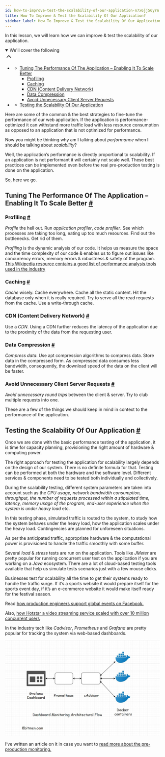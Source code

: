 ```yaml
---
id: how-to-improve-test-the-scalability-of-our-application-n7x6jj56yrn
title: How To Improve & Test the Scalability Of Our Application?
sidebar_label: How To Improve & Test the Scalability Of Our Application?
---
```


<div class="PageSummary__TopLeft-sc-19qsvz4-36 fwauBw"><p class="PageSummary__Description-sc-19qsvz4-13 cPWwbw">In this lesson, we will learn how we can improve &amp; test the scalability of our application.</p><div class="PageSummary__Toc-sc-19qsvz4-39 gUDsJM"><details open="" class="styles__PageTOCStyled-rf9d2l-0 jgnDfg"><summary role="button" tabindex="0" class="styles__HeadingWrap-rf9d2l-1 jpKLlP">We'll cover the following<div rotate="0" color="black" size="24" display="inline-flex" name="icon-button" class="styles__IconButton-sc-12pjl04-0 bLjBRS"><svg xmlns="http://www.w3.org/2000/svg" width="24" height="24" viewBox="0 0 24 24" fill="none" stroke="currentColor" stroke-width="2" stroke-linecap="round" stroke-linejoin="round"><polyline points="18 15 12 9 6 15"></polyline></svg></div></summary><div class="markdown-container-div"><div class="markdownViewer Markdown__Viewer-sc-7qtuee-1 dZltoR" role="none"><ul>
<li>
<ul>
<li><a href="#tuning-the-performance-of-the-application-enabling-it-to-scale-better">Tuning The Performance Of The Application – Enabling It To Scale Better</a>
<ul>
<li><a href="#profiling">Profiling</a></li>
<li><a href="#caching">Caching</a></li>
<li><a href="#cdn-content-delivery-network">CDN (Content Delivery Network)</a></li>
<li><a href="#data-compression">Data Compression</a></li>
<li><a href="#avoid-unnecessary-client-server-requests">Avoid Unnecessary Client Server Requests</a></li>
</ul>
</li>
</ul>
</li>
<li>
<ul>
<li><a href="#testing-the-scalability-of-our-application">Testing the Scalability Of Our Application</a></li>
</ul>
</li>
</ul>
</div></div></details></div></div><div class="styles__ViewerComponentViewStyled-sc-1xosrua-0 cvzEyH"><div><div><div><div><div class=""><div class=""><div class="markdown-container-div"><div class="markdownViewer Markdown__Viewer-sc-7qtuee-1 zJKNA" role="none"><p data-id="317697b4d63c57838b7de4dfbc4fb1be">Here are some of the common &amp; the best strategies to fine-tune the performance of our web application. If the application is performance-optimized it can withstand more traffic load with less resource consumption as opposed to an application that is not optimized for performance.</p>
<p data-id="3d92103b881e7355f300313385f2dae3">Now you might be thinking why am I talking about <em>performance</em> when I should be talking about <em>scalability</em>?</p>
<p data-id="4ee5864f3c2bd609da27a23d558a4fe6">Well, the application’s performance is directly proportional to scalability. If an application is not performant it will certainly not scale well. These best practices can be implemented even before the real pre-production testing is done on the application.</p>
<p data-id="f2b0b4bb6bd912d87307985df5d8f799">So, here we go.</p>
</div></div></div></div></div></div></div></div></div><div class="styles__ViewerComponentViewStyled-sc-1xosrua-0 cvzEyH"><div><div><div><div><div class=""><div class=""><div class="markdown-container-div"><div class="markdownViewer Markdown__Viewer-sc-7qtuee-1 zJKNA" role="none"><h2 id="tuning-the-performance-of-the-application-enabling-it-to-scale-better" data-id="b58e7877b4a432ed1e0ab95714f7ec63">Tuning The Performance Of The Application – Enabling It To Scale Better <a class="markdownIt-Anchor" href="#tuning-the-performance-of-the-application-enabling-it-to-scale-better"><span class="anchor-link">#</span></a></h2>
<h3 id="profiling" data-id="fde9273808715ec77fb61010793f22f3">Profiling <a class="markdownIt-Anchor" href="#profiling"><span class="anchor-link">#</span></a></h3>
<p data-id="79c6a69fc1923b3c4bdc8760f6f059c8"><em>Profile</em> the hell out. Run <em>application profiler</em>, <em>code profiler</em>. See which processes are taking too long, eating up too much resources. Find out the bottlenecks. Get rid of them.</p>
<p data-id="73221d730793dea2d4c7664d91d0c225"><em>Profiling</em> is the dynamic analysis of our code. It helps us measure the space and the time complexity of our code &amp; enables us to figure out issues like concurrency errors, memory errors &amp; robustness &amp; safety of the program. <a href="https://en.wikipedia.org/wiki/List_of_performance_analysis_tools" target="_blank">This Wikipedia resource contains a good list of performance analysis tools used in the industry</a></p>
<h3 id="caching" data-id="8330f29f6da6e8e986662b9ac8ebb44b">Caching <a class="markdownIt-Anchor" href="#caching"><span class="anchor-link">#</span></a></h3>
<p data-id="7fdfa5bf93de62a040a9d9d5379333e0"><em>Cache</em> wisely. Cache everywhere. Cache all the static content. Hit the database only when it is really required. Try to serve all the read requests from the cache. Use a write-through cache.</p>
<h3 id="cdn-content-delivery-network" data-id="ae003bf0f41a5414c15e0ca352ac1f95">CDN (Content Delivery Network) <a class="markdownIt-Anchor" href="#cdn-content-delivery-network"><span class="anchor-link">#</span></a></h3>
<p data-id="dff9eb94f8d1e319426e1ccef4979b0c">Use a <em>CDN</em>. Using a CDN further reduces the latency of the application due to the proximity of the data from the requesting user.</p>
<h3 id="data-compression" data-id="17e2ac5f405f5ee493feb570ce85e71d">Data Compression <a class="markdownIt-Anchor" href="#data-compression"><span class="anchor-link">#</span></a></h3>
<p data-id="55b46b81cf05ad4cac448126eb600055"><em>Compress data</em>. Use apt compression algorithms to compress data. Store data in the compressed form. As compressed data consumes less bandwidth, consequently, the download speed of the data on the client will be faster.</p>
<h3 id="avoid-unnecessary-client-server-requests" data-id="9f469d11f5c8cfa2a8741d531c86c79b">Avoid Unnecessary Client Server Requests <a class="markdownIt-Anchor" href="#avoid-unnecessary-client-server-requests"><span class="anchor-link">#</span></a></h3>
<p data-id="a2059f8564fbf9a420665f0d5ea05ded"><em>Avoid unnecessary round trips</em> between the client &amp; server. Try to club multiple requests into one.</p>
<p data-id="156a39336fa3f7edf15900fed8710c23">These are a few of the things we should keep in mind in context to the performance of the application.</p>
</div></div></div></div></div></div></div></div></div><div class="styles__ViewerComponentViewStyled-sc-1xosrua-0 cvzEyH"><div><div><div><div><div class=""><div class=""><div class="markdown-container-div"><div class="markdownViewer Markdown__Viewer-sc-7qtuee-1 zJKNA" role="none"><h2 id="testing-the-scalability-of-our-application" data-id="2a565c388cbda41f521568b41ecda5e6">Testing the Scalability Of Our Application <a class="markdownIt-Anchor" href="#testing-the-scalability-of-our-application"><span class="anchor-link">#</span></a></h2>
<p data-id="c5db116fdc87e525effb85c4c5c8869f">Once we are done with the basic performance testing of the application, it is time for capacity planning, provisioning the right amount of hardware &amp; computing power.</p>
<p data-id="fd3423fb9d6641e0449d8efd251465d4">The right approach for testing the application for scalability largely depends on the design of our system. There is no definite formula for that. Testing can be performed at both the hardware and the software level. Different services &amp; components need to be tested both individually and collectively.</p>
<p data-id="b5b5030400e61d6dc5a1d43f4d87b85b">During the scalability testing, different system parameters are taken into account such as the <em>CPU usage, network bandwidth consumption, throughput, the number of requests processed within a stipulated time, latency, memory usage of the program, end-user experience when the system is under heavy load</em> etc.</p>
<p data-id="42581bd796b83847b55763397ac46945">In this testing phase, simulated traffic is routed to the system, to study how the system behaves under the heavy load, how the application scales under the heavy load. Contingencies are planned for unforeseen situations.</p>
<p data-id="da57a0edaaab18f154763925d5145182">As per the anticipated traffic, appropriate hardware &amp; the computational power is provisioned to handle the traffic smoothly with some buffer.</p>
<p data-id="a1acb7c6519fccd820ea20f8297fc3ab">Several <em>load</em> &amp; <em>stress</em> tests are run on the application. Tools like <em>JMeter</em> are pretty popular for running concurrent user test on the application if you are working on a <em>Java</em> ecosystem. There are a lot of cloud-based testing tools available that help us simulate tests scenarios just with a few mouse clicks.</p>
<p data-id="2e11c8da5dfa23010cdb1dd6a04dd2b6">Businesses test for scalability all the time to get their systems ready to handle the traffic surge. If it’s a sports website it would prepare itself for the sports event day, if it’s an e-commerce website it would make itself ready for the festival season.</p>
<p data-id="9c1a0e95231a0536c04a4d105de7dde2">Read <a href="https://engineering.fb.com/production-engineering/how-production-engineers-support-global-events-on-facebook/" target="_blank">how production engineers support global events on Facebook.</a></p>
<p data-id="e2cd4f8b3b65c4aad13b029492343ace">Also, <a href="https://www.8bitmen.com/how-hotstar-scaled-with-10-3-million-concurrent-users-an-architectural-insight/" target="_blank">how Hotstar a video streaming service scaled with over 10 million concurrent users</a></p>
<p data-id="1ee2390e20a661d18b7b2de487a196ed">In the industry tech like <em>Cadvisor</em>, <em>Prometheus</em> and <em>Grafana</em> are pretty popular for tracking the system via web-based dashboards.</p>
<p data-id="d41d8cd98f00b204e9800998ecf8427e"><img src="assets/api_collection_6064040858091520_6411938009448448_page_6217205467316224_image_4540886605103104.jpeg" alt=""></p>
<p data-id="88e1183ee6335c74f9aebf66d343ed93">I’ve written an article on it in case you want to <a href="https://www.8bitmen.com/what-is-grafana-why-use-it-everything-you-should-know-about-it/" target="_blank">read more about the pre-production monitoring.</a></p>
</div></div></div></div></div></div></div></div></div>
